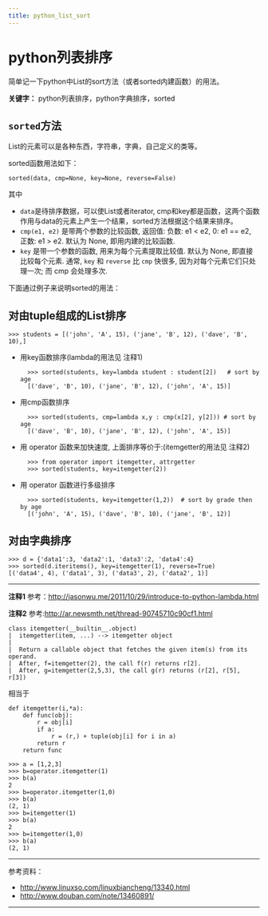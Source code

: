 ```yaml
---
title: python_list_sort
---
```


<head>
<link rel='stylesheet' href='/style/github2.css'/>
<meta http-equiv="Content-Type" content="text/html; charset=utf-8" />
</head>

python列表排序
=============

简单记一下python中List的sort方法（或者sorted内建函数）的用法。

**关键字：**
python列表排序，python字典排序，sorted

## `sorted`方法

List的元素可以是各种东西，字符串，字典，自己定义的类等。

sorted函数用法如下：

    sorted(data, cmp=None, key=None, reverse=False)

其中

- ``data``是待排序数据，可以使List或者iterator, cmp和key都是函数，这两个函数作用与data的元素上产生一个结果，sorted方法根据这个结果来排序。
- ``cmp(e1, e2)`` 是带两个参数的比较函数, 返回值: 负数: e1 < e2, 0: e1 == e2, 正数: e1 > e2. 默认为 None, 即用内建的比较函数.
- ``key`` 是带一个参数的函数, 用来为每个元素提取比较值. 默认为 None, 即直接比较每个元素.
通常, ``key`` 和 ``reverse`` 比 ``cmp`` 快很多, 因为对每个元素它们只处理一次; 而 cmp 会处理多次.

下面通过例子来说明sorted的用法：

## 对由tuple组成的List排序

    >>> students = [('john', 'A', 15), ('jane', 'B', 12), ('dave', 'B', 10),]

- 用key函数排序(lambda的用法见 注释1)

        >>> sorted(students, key=lambda student : student[2])   # sort by age
        [('dave', 'B', 10), ('jane', 'B', 12), ('john', 'A', 15)]

- 用cmp函数排序

        >>> sorted(students, cmp=lambda x,y : cmp(x[2], y[2])) # sort by age
        [('dave', 'B', 10), ('jane', 'B', 12), ('john', 'A', 15)]

- 用 operator 函数来加快速度, 上面排序等价于:(itemgetter的用法见 注释2)

        >>> from operator import itemgetter, attrgetter
        >>> sorted(students, key=itemgetter(2))

- 用 operator 函数进行多级排序

        >>> sorted(students, key=itemgetter(1,2))  # sort by grade then by age
        [('john', 'A', 15), ('dave', 'B', 10), ('jane', 'B', 12)]

## 对由字典排序

    >>> d = {'data1':3, 'data2':1, 'data3':2, 'data4':4}
    >>> sorted(d.iteritems(), key=itemgetter(1), reverse=True)
    [('data4', 4), ('data1', 3), ('data3', 2), ('data2', 1)]

----

**注释1**
参考：http://jasonwu.me/2011/10/29/introduce-to-python-lambda.html

**注释2**
参考:http://ar.newsmth.net/thread-90745710c90cf1.html

    class itemgetter(__builtin__.object)
    |  itemgetter(item, ...) --> itemgetter object
    |
    |  Return a callable object that fetches the given item(s) from its operand.
    |  After, f=itemgetter(2), the call f(r) returns r[2].
    |  After, g=itemgetter(2,5,3), the call g(r) returns (r[2], r[5], r[3])


相当于

    def itemgetter(i,*a):
        def func(obj):
            r = obj[i]
            if a:
                r = (r,) + tuple(obj[i] for i in a)
            return r
        return func

    >>> a = [1,2,3]
    >>> b=operator.itemgetter(1)
    >>> b(a)
    2
    >>> b=operator.itemgetter(1,0)
    >>> b(a)
    (2, 1)
    >>> b=itemgetter(1)
    >>> b(a)
    2
    >>> b=itemgetter(1,0)
    >>> b(a)
    (2, 1)

----

参考资料：

+ http://www.linuxso.com/linuxbiancheng/13340.html
+ http://www.douban.com/note/13460891/

----
<div id="disqus_thread"></div>
<script type="text/javascript">
/* * * CONFIGURATION VARIABLES: EDIT BEFORE PASTING INTO YOUR WEBPAGE * * */
    var disqus_shortname = 'gaopenghigh'; // required: replace example with your forum shortname

    /* * * DON'T EDIT BELOW THIS LINE * * */
    (function() {
        var dsq = document.createElement('script'); dsq.type = 'text/javascript'; dsq.async = true;
        dsq.src = '//' + disqus_shortname + '.disqus.com/embed.js';
        (document.getElementsByTagName('head')[0] || document.getElementsByTagName('body')[0]).appendChild(dsq);
    })();
</script>
<script>
  (function(i,s,o,g,r,a,m){i['GoogleAnalyticsObject']=r;i[r]=i[r]||function(){
  (i[r].q=i[r].q||[]).push(arguments)},i[r].l=1*new Date();a=s.createElement(o),
  m=s.getElementsByTagName(o)[0];a.async=1;a.src=g;m.parentNode.insertBefore(a,m)
  })(window,document,'script','//www.google-analytics.com/analytics.js','ga');

  ga('create', 'UA-40539766-1', 'github.com');
  ga('send', 'pageview');

</script>
